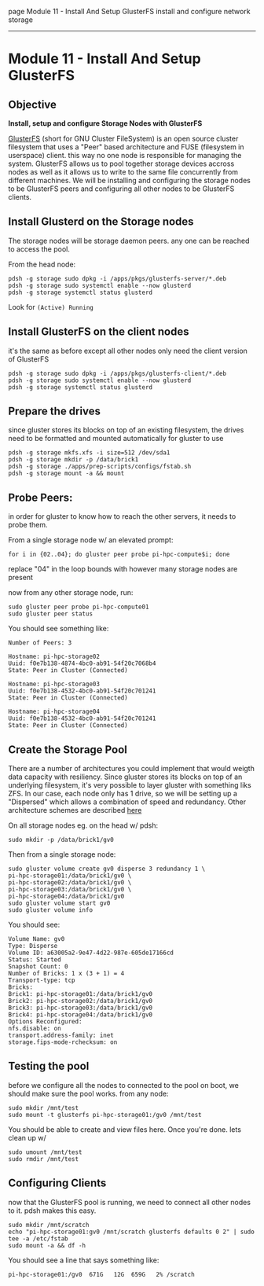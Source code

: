 page
Module 11 - Install And Setup GlusterFS
install and configure network storage

---

# Module 11 - Install And Setup GlusterFS

## Objective

**Install, setup and configure Storage Nodes with GlusterFS**

[GlusterFS](https://docs.gluster.org/en/latest/Administrator-Guide/GlusterFS-Introduction/) (short for GNU Cluster FileSystem) is an open source cluster filesystem that uses a "Peer" based architecture and FUSE (filesystem in userspace) client. this way no one node is responsible for managing the system. GlusterFS allows us to pool together storage devices accross nodes as well as it allows us to write to the same file concurrently from different machines. We will be installing and configuring the storage nodes to be GlusterFS peers and configuring all other nodes to be GlusterFS clients.

## Install Glusterd on the Storage nodes

The storage nodes will be storage daemon peers. any one can be reached to access the pool.

From the head node:

```
pdsh -g storage sudo dpkg -i /apps/pkgs/glusterfs-server/*.deb
pdsh -g storage sudo systemctl enable --now glusterd
pdsh -g storage systemctl status glusterd
```
Look for `(Active) Running`

## Install GlusterFS on the client nodes
it's the same as before except all other nodes only need the client version of GlusterFS
```
pdsh -g storage sudo dpkg -i /apps/pkgs/glusterfs-client/*.deb
pdsh -g storage sudo systemctl enable --now glusterd
pdsh -g storage systemctl status glusterd
```

## Prepare the drives
since gluster stores its blocks on top of an existing filesystem, the drives need to be formatted and mounted automatically for gluster to use

```
pdsh -g storage mkfs.xfs -i size=512 /dev/sda1
pdsh -g storage mkdir -p /data/brick1
pdsh -g storage ./apps/prep-scripts/configs/fstab.sh
pdsh -g storage mount -a && mount
```

## Probe Peers:

in order for gluster to know how to reach the other servers, it needs to probe them.

From a single storage node w/ an elevated prompt:
```
for i in {02..04}; do gluster peer probe pi-hpc-compute$i; done
```

replace "04" in the loop bounds with however many storage nodes are present

now from any other storage node, run:
```
sudo gluster peer probe pi-hpc-compute01
sudo gluster peer status
```

You should see something like:
```
Number of Peers: 3

Hostname: pi-hpc-storage02
Uuid: f0e7b138-4874-4bc0-ab91-54f20c7068b4
State: Peer in Cluster (Connected)

Hostname: pi-hpc-storage03
Uuid: f0e7b138-4532-4bc0-ab91-54f20c701241
State: Peer in Cluster (Connected)

Hostname: pi-hpc-storage04
Uuid: f0e7b138-4532-4bc0-ab91-54f20c701241
State: Peer in Cluster (Connected)
```

## Create the Storage Pool
There are a number of architectures you could implement that would weigth data capacity with resiliency. Since gluster stores its blocks on top of an underlying filesystem, it's very possible to layer gluster with something liks ZFS. In our case, each node only has 1 drive, so we will be setting up a "Dispersed" which allows a combination of speed and redundancy. Other architecture schemes are described [here](https://docs.gluster.org/en/latest/Quick-Start-Guide/Architecture/#types-of-volumes)

On all storage nodes eg. on the head w/ pdsh:
```
sudo mkdir -p /data/brick1/gv0
```
Then from a single storage node:
```
sudo gluster volume create gv0 disperse 3 redundancy 1 \
pi-hpc-storage01:/data/brick1/gv0 \
pi-hpc-storage02:/data/brick1/gv0 \
pi-hpc-storage03:/data/brick1/gv0 \
pi-hpc-storage04:/data/brick1/gv0
sudo gluster volume start gv0
sudo gluster volume info
```
You should see:
```
Volume Name: gv0
Type: Disperse
Volume ID: a63005a2-9e47-4d22-987e-605de17166cd
Status: Started
Snapshot Count: 0
Number of Bricks: 1 x (3 + 1) = 4
Transport-type: tcp
Bricks:
Brick1: pi-hpc-storage01:/data/brick1/gv0
Brick2: pi-hpc-storage02:/data/brick1/gv0
Brick3: pi-hpc-storage03:/data/brick1/gv0
Brick4: pi-hpc-storage04:/data/brick1/gv0
Options Reconfigured:
nfs.disable: on
transport.address-family: inet
storage.fips-mode-rchecksum: on
```

## Testing the pool
before we configure all the nodes to connected to the pool on boot, we should make sure the pool works. from any node:
```
sudo mkdir /mnt/test
sudo mount -t glusterfs pi-hpc-storage01:/gv0 /mnt/test
```
You should be able to create and view files here. Once you're done. lets clean up w/
```
sudo umount /mnt/test
sudo rmdir /mnt/test
```

## Configuring Clients
now that the GlusterFS pool is running, we need to connect all other nodes to it. pdsh makes this easy.

```
sudo mkdir /mnt/scratch
echo "pi-hpc-storage01:gv0 /mnt/scratch glusterfs defaults 0 2" | sudo tee -a /etc/fstab
sudo mount -a && df -h
```
You should see a line that says something like:
```
pi-hpc-storage01:/gv0  671G   12G  659G   2% /scratch
```



